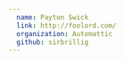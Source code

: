 ```yaml
---
  name: Payton Swick
  link: http://foolord.com/
  organization: Automattic
  github: sirbrillig
---
```

